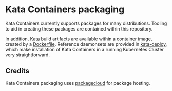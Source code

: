 # Kata Containers packaging

Kata Containers currently supports packages for many distributions. Tooling to aid in creating these
packages are contained within this repository.

In addition, Kata build artifacts are available within a container image, created by a
[Dockerfile](kata-deploy/Dockerfile).  Reference daemonsets are provided in [kata-deploy](kata-deploy),
which make installation of Kata Containers in a running Kubernetes Cluster very straightforward.

## Credits

Kata Containers packaging uses [packagecloud](https://packagecloud.io) for
package hosting.
